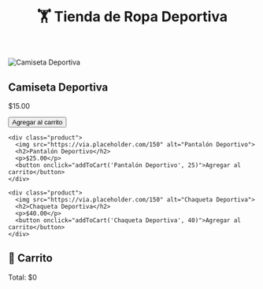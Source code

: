 <!DOCTYPE html>
<html lang="es">
<head>
  <meta charset="UTF-8">
  <title>Tienda de Ropa Deportiva</title>
  <link rel="stylesheet" href="style.css">
</head>
<body>
  <header>
    <h1>🏋️ Tienda de Ropa Deportiva</h1>
  </header>

  <section class="products">
    <div class="product">
      <img src="https://via.placeholder.com/150" alt="Camiseta Deportiva">
      <h2>Camiseta Deportiva</h2>
      <p>$15.00</p>
      <button onclick="addToCart('Camiseta Deportiva', 15)">Agregar al carrito</button>
    </div>

    <div class="product">
      <img src="https://via.placeholder.com/150" alt="Pantalón Deportivo">
      <h2>Pantalón Deportivo</h2>
      <p>$25.00</p>
      <button onclick="addToCart('Pantalón Deportivo', 25)">Agregar al carrito</button>
    </div>

    <div class="product">
      <img src="https://via.placeholder.com/150" alt="Chaqueta Deportiva">
      <h2>Chaqueta Deportiva</h2>
      <p>$40.00</p>
      <button onclick="addToCart('Chaqueta Deportiva', 40)">Agregar al carrito</button>
    </div>
  </section>

  <section class="cart">
    <h2>🛒 Carrito</h2>
    <ul id="cart-list"></ul>
    <p>Total: $<span id="total">0</span></p>
  </section>

  <script src="script.js"></script>
</body>
</html>

